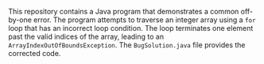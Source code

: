 This repository contains a Java program that demonstrates a common off-by-one error. The program attempts to traverse an integer array using a `for` loop that has an incorrect loop condition.  The loop terminates one element past the valid indices of the array, leading to an `ArrayIndexOutOfBoundsException`. The `BugSolution.java` file provides the corrected code.
